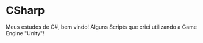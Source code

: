 # CSharp
 Meus estudos de C#, bem vindo!
 Alguns Scripts que criei utilizando a Game Engine "Unity"!
 
